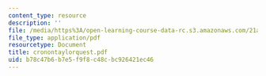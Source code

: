 ```yaml
---
content_type: resource
description: ''
file: /media/https%3A/open-learning-course-data-rc.s3.amazonaws.com/21a-441-the-conquest-of-america-spring-2004/b78c47b6b7e5f9f8c48cbc926421ec46_cronontaylorquest.pdf
file_type: application/pdf
resourcetype: Document
title: cronontaylorquest.pdf
uid: b78c47b6-b7e5-f9f8-c48c-bc926421ec46
---
```

